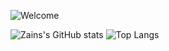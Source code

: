
![Welcome](https://github.com/Zain-Shafiq/Zain-Shafiq/assets/115008596/6ea9916a-274f-4fbd-a1f9-cf62a6777926)


![Zains's GitHub stats](https://github-readme-stats.vercel.app/api?username=Zain-Shafiq&show_icons=true&theme=synthwave)      ![Top Langs](https://github-readme-stats.vercel.app/api/top-langs/?username=Zain-Shafiq)

